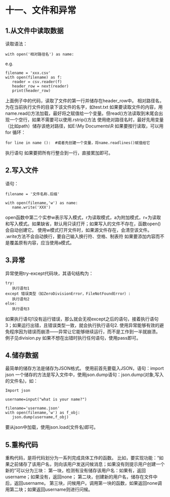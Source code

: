 # 十一、文件和异常
## 1.从文件中读取数据
读取语法：
 ```
with open('相对路径名') as name:
 ```
 e.g.
 ```
 filename = 'xxx.csv'
 with open(filename) as f:
 	reader = csv.reader(f)
	header_row = next(reader)
	print(header_row)
```
上面例子中的代码，读取了文件的第一行并储存在header_row中。
相对路径名，为在当前执行文件的目录下该文件的名字，如test.txt
如果要读取文件的内容，用 name.read()方法加载，最好将之赋值给一个变量。但read()方法读取到末尾会出现一个空行，如果不需要可以使用.rstrip()方法
使用绝对路径名时，最好先用变量（比如path）储存该绝对路径，如E:\My Documents\R
如果要按行读取，可以用for 循环： 
 ```
for line in name ():  #或者先创建一个变量，将name.readlines()赋值给它
 ```
执行语句
如果要把所有行整合到一行，直接累加即可。
## 2.写入文件
语句：
 ```
filename = '文件名称.后缀'

with open(filename,'w') as name:
	name.write('XXX')
 ```
open函数中第二个实参w表示写入模式，r为读取模式，a为附加模式，r+为读取和写入模式。如果缺省，默认用只读打开；如果写入的文件不存在，函数open()会自动创建它。
使用w模式打开文件时，如果源文件存在，会清空该文件。
.write方法不会自动换行，要自己输入换行符、空格、制表符
如果要添加内容而不是覆盖原有内容，应当使用a模式。
## 3.异常
异常使用try-except代码块，其语句结构为：
 ```
try:
	执行语句1
except 错误类型（如ZeroDivisionError，FileNotFoundError）:
	执行语句2
else:
	执行语句3
 ```
如果执行语句1没有运行错误，那么就会无视except之后的语句，接着执行语句3；如果运行出错，且错误类型一致，就会执行执行语句2.
使用异常能够有效的避免程序因为错误而崩溃——异常让它能够继续运行，而不是工作到一半就崩溃。
例子见division.py
如果不想在出错时执行任何语句，使用pass即可。
## 4.储存数据
最简单的储存方法是储存为JSON格式。
使用前首先要载入JSON，语句：import json
一个储存的方法是写入文件中，使用json.dump语句：json.dump(对象,写入的文件名)，如：
 ```
Import json

username=input("what is your name?")

filename='username.json'
with open(filename,'w') as f_obj:
	json.dump(username,f_obj)
 ```
要从json中加载，使用json.load(文件名)即可。
## 5.重构代码
重构代码，是将代码划分为一系列完成具体工作的函数。
比如，要实现功能：“如果之前储存了该用户名，则向该用户发送问候消息；如果没有则提示用户创建一个新的”可以分为三块：
第一块，检测有没有储存该用户名：如果有，返回username；如果没有，返回none；
第二块，创建新的用户名，储存在文件中后，返回username。
第三块，问候用户。调用第一块的函数，如果返回none调用第二块；如果返回username则进行问候。
